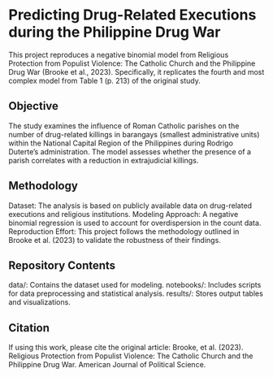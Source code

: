 # Predicting Drug-Related Executions during the Philippine Drug War
This project reproduces a negative binomial model from Religious Protection from Populist Violence: The Catholic Church and the Philippine Drug War (Brooke et al., 2023). Specifically, it replicates the fourth and most complex model from Table 1 (p. 213) of the original study.

## Objective
The study examines the influence of Roman Catholic parishes on the number of drug-related killings in barangays (smallest administrative units) within the National Capital Region of the Philippines during Rodrigo Duterte’s administration. The model assesses whether the presence of a parish correlates with a reduction in extrajudicial killings.

## Methodology
Dataset: The analysis is based on publicly available data on drug-related executions and religious institutions.
Modeling Approach: A negative binomial regression is used to account for overdispersion in the count data.
Reproduction Effort: This project follows the methodology outlined in Brooke et al. (2023) to validate the robustness of their findings.
## Repository Contents
data/: Contains the dataset used for modeling.
notebooks/: Includes scripts for data preprocessing and statistical analysis.
results/: Stores output tables and visualizations.
## Citation
If using this work, please cite the original article: Brooke, et al. (2023). Religious Protection from Populist Violence: The Catholic Church and the Philippine Drug War. American Journal of Political Science.
